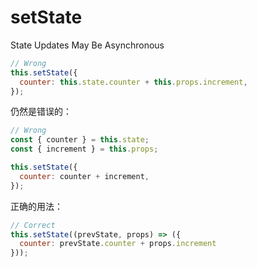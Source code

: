 # setState

State Updates May Be Asynchronous

```javascript
// Wrong
this.setState({
  counter: this.state.counter + this.props.increment,
});
```

仍然是错误的：

```javascript
// Wrong
const { counter } = this.state;
const { increment } = this.props;

this.setState({
  counter: counter + increment,
});
```

正确的用法：

```javascript
// Correct
this.setState((prevState, props) => ({
  counter: prevState.counter + props.increment
}));
```